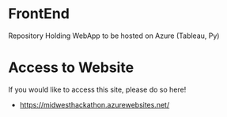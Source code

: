 # FrontEnd
Repository Holding WebApp to be hosted on Azure (Tableau, Py)


# Access to Website
If you would like to access this site, please do so here!
 - https://midwesthackathon.azurewebsites.net/
